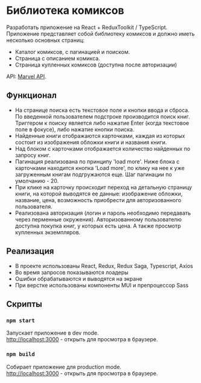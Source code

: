 # Библиотека комиксов

Разработать приложение на React + ReduxToolkit / TypeScript. Приложение представляет собой библиотеку комиксов и должно иметь несколько основных страниц: 
 
- Каталог комиксов, с пагинацией и поиском.
- Страница с описанием комикса.
- Страница купленных комиксов (доступна после авторизации)


API: [Marvel API](https://developer.marvel.com/).

## Функционал

- На странице поиска есть текстовое поле и кнопки ввода и сброса. По введенной пользователем подстроке производится поиск книг. Триггером к поиску является либо нажатие Enter (когда текстовое поле в фокусе), либо нажатие кнопки поиска.
- Найденные книги отображаются карточками, каждая из которых состоит из изображения обложки книги и названия книги. 
- Над блоком с карточками отображается количество найденных по запросу книг.
- Пагинация реализована по принципу 'load more'. Ниже блока с карточками находится кнопка 'Load more', по клику на нее к уже загруженным книгам подгружаются еще. Шаг пагинации по умолчанию - 20.
- При клике на карточку происходит переход на детальную страницу книги, на которой выводятся ее данные: изображение обложки, название, цена, возможность приобрести для авторизованного пользователя.
- Реализована авторизация (логин и пароль необходимо передавать через перменные окружения). Авторизованному пользователю доступна покупка книг, у которых есть цена. А также просмотр купленных экземпляров.

## Реализация

- В проекте использованы React, Redux, Redux Saga, Typescript, Axios
- Во время запросов показываются лоадеры 
- Ошибки обрабатываются и выводятся на экране
- При верстке использованы компоненты MUI и препроцессор Sass

## Скрипты

### `npm start`

Запускает приложение в dev mode.\
[http://localhost:3000](http://localhost:3000) - открыть для просмотра в браузере.

### `npm build`

Собирает приложение для production mode.\
[http://localhost:3000](http://localhost:3000) - открыть для просмотра в браузере.

